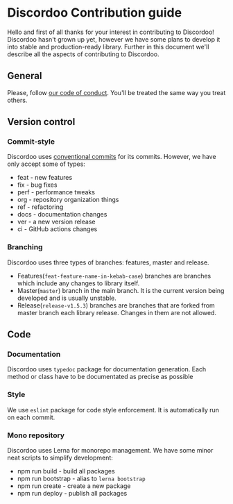 # Discordoo Contribution guide
Hello and first of all thanks for your interest in contributing to Discordoo! Discordoo hasn't grown up yet, however we have some plans to develop it into stable and production-ready library.
Further in this document we'll describe all the aspects of contributing to Discordoo.

## General
Please, follow [our code of conduct](CODE_OF_CONDUCT.md). You'll be treated the same way you treat others.

## Version control
### Commit-style
Discordoo uses [conventional commits](https://www.conventionalcommits.org/en/v1.0.0-beta.2/) for its commits. However, we have only accept some of types:
* feat - new features
* fix - bug fixes
* perf - performance tweaks
* org - repository organization things
* ref - refactoring
* docs - documentation changes
* ver - a new version release
* ci - GitHub actions changes

### Branching
Discordoo uses three types of branches: features, master and release. 
* Features(`feat-feature-name-in-kebab-case`) branches are branches which include any changes to library itself.
* Master(`master`) branch in the main branch. It is the current version being developed and is usually unstable.
* Release(`release-v1.5.3`) branches are branches that are forked from master branch each library release. Changes in them are not allowed.

## Code
### Documentation
Discordoo uses `typedoc` package for documentation generation. Each method or class have to be documentated as precise as possible
### Style
We use `eslint` package for code style enforcement. It is automatically run on each commit.
### Mono repository
Discordoo uses Lerna for monorepo management. We have some minor neat scripts to simplify development:
* npm run build - build all packages
* npm run bootstrap - alias to `lerna bootstrap`
* npm run create - create a new package
* npm run deploy - publish all packages